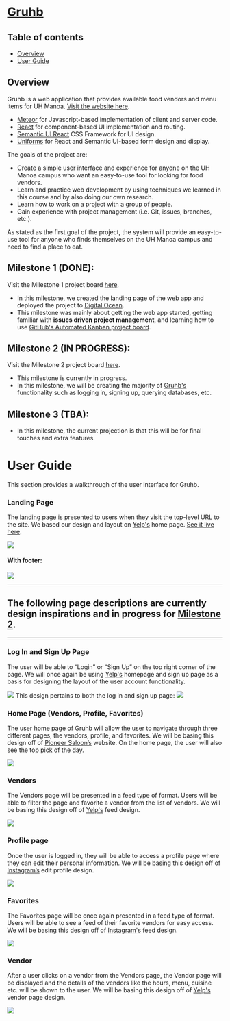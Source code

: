 # [Gruhb](http://178.128.184.132)

## Table of contents

- [Overview](#overview)
- [User Guide](#user-guide)

## Overview

Gruhb is a web application that provides available food vendors and menu items for UH Manoa. [Visit the website here](http://178.128.184.132).

- [Meteor](https://www.meteor.com/) for Javascript-based implementation of client and server code.
- [React](https://reactjs.org/) for component-based UI implementation and routing.
- [Semantic UI React](https://react.semantic-ui.com/) CSS Framework for UI design.
- [Uniforms](https://uniforms.tools/) for React and Semantic UI-based form design and display.

The goals of the project are:

- Create a simple user interface and experience for anyone on the UH Manoa campus who want an easy-to-use tool for looking for food vendors.
- Learn and practice web development by using techniques we learned in this course and by also doing our own research.
- Learn how to work on a project with a group of people.
- Gain experience with project management (i.e. Git, issues, branches, etc.).

As stated as the first goal of the project, the system will provide an easy-to-use tool for anyone who finds themselves on the UH Manoa campus and need to find a place to eat.

## Milestone 1 (DONE):

Visit the Milestone 1 project board [here](https://github.com/gruhb-doc/gruhb-doc/projects/1).

- In this milestone, we created the landing page of the web app and deployed the project to [Digital Ocean](https://www.digitalocean.com/).
- This milestone was mainly about getting the web app started, getting familiar with **issues driven project management**, and learning how to use [GitHub's Automated Kanban project board](https://github.com/gruhb-doc/gruhb-doc/projects/1).

## Milestone 2 (IN PROGRESS):

Visit the Milestone 2 project board [here](https://github.com/gruhb-doc/gruhb-doc/projects/2).

- This milestone is currently in progress.
- In this milestone, we will be creating the majority of [Gruhb's](http://178.128.184.132) functionality such as logging in, signing up, querying databases, etc.

## Milestone 3 (TBA):

- In this milestone, the current projection is that this will be for final touches and extra features.

# User Guide

This section provides a walkthrough of the user interface for Gruhb.

### Landing Page

The [landing page](http://178.128.184.132) is presented to users when they visit the top-level URL to the site. We based our design and layout on [Yelp's](https://www.yelp.com) home page. [See it live here](http://178.128.184.132).

![](images/M1_Deploy.png)

#### With footer:

![](images/M1_Deploy_2.png)

---

## **The following page descriptions are currently design inspirations and in progress for [Milestone 2](https://github.com/gruhb-doc/gruhb-doc/projects/2).**

---

### Log In and Sign Up Page

The user will be able to “Login” or “Sign Up” on the top right corner of the page. We will once again be using [Yelp's](https://www.yelp.com) homepage and sign up page as a basis for designing the layout of the user account functionality.

![](images/landing.png)
This design pertains to both the log in and sign up page:
![](images/yelp_signup.png)

### Home Page (Vendors, Profile, Favorites)

The user home page of Gruhb will allow the user to navigate through three different pages, the vendors, profile, and favorites. We will be basing this design off of [Pioneer Saloon’s](http://www.pioneer-saloon.net) website. On the home page, the user will also see the top pick of the day.

![](images/homepage.png)

### Vendors

The Vendors page will be presented in a feed type of format. Users will be able to filter the page and favorite a vendor from the list of vendors. We will be basing this design off of [Yelp's](https://www.yelp.com) feed design.

![](images/feed.png)

### Profile page

Once the user is logged in, they will be able to access a profile page where they can edit their personal information. We will be basing this design off of [Instagram’s](https://www.instagram.com) edit profile design.

![](images/profile.png)

### Favorites

The Favorites page will be once again presented in a feed type of format. Users will be able to see a feed of their favorite vendors for easy access. We will be basing this design off of [Instagram's](https://www.instagram.com) feed design.

![](images/ig_feed.png)

### Vendor

After a user clicks on a vendor from the Vendors page, the Vendor page will be displayed and the details of the vendors like the hours, menu, cuisine etc. will be shown to the user. We will be basing this design off of [Yelp's](https://www.yelp.com) vendor page design.

![](images/vendor.png)
